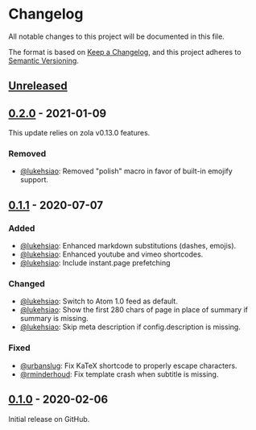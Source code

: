 # Changelog

All notable changes to this project will be documented in this file.

The format is based on [Keep a Changelog](https://keepachangelog.com/en/1.0.0/),
and this project adheres to [Semantic Versioning](https://semver.org/spec/v2.0.0.html).

## [Unreleased]

## [0.2.0] - 2021-01-09

This update relies on zola v0.13.0 features.

### Removed

- [@lukehsiao]: Removed "polish" macro in favor of built-in emojify support.

## [0.1.1] - 2020-07-07

### Added

- [@lukehsiao]: Enhanced markdown substitutions (dashes, emojis).
- [@lukehsiao]: Enhanced youtube and vimeo shortcodes.
- [@lukehsiao]: Include instant.page prefetching

### Changed

- [@lukehsiao]: Switch to Atom 1.0 feed as default.
- [@lukehsiao]: Show the first 280 chars of page in place of summary if
  summary is missing.
- [@lukehsiao]: Skip meta description if config.description is missing.

### Fixed

- [@urbanslug]: Fix KaTeX shortcode to properly escape characters.
- [@rminderhoud]: Fix template crash when subtitle is missing.

## [0.1.0] - 2020-02-06

Initial release on GitHub.

[@lukehsiao]: https://github.com/lukehsiao
[@rminderhoud]: https://github.com/rminderhoud
[@urbanslug]: https://github.com/urbanslug

[Unreleased]: https://github.com/lukehsiao/zola-pickles/compare/v0.2.0...master
[0.2.0]: https://github.com/lukehsiao/zola-pickles/compare/v0.1.1...v0.2.0
[0.1.1]: https://github.com/lukehsiao/zola-pickles/compare/v0.1.0...v0.1.1
[0.1.0]: https://github.com/lukehsiao/zola-pickles/releases/tag/v0.1.0
